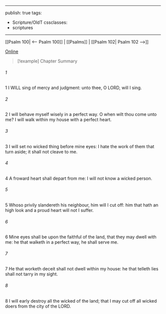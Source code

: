 

---
publish: true
tags:
  - Scripture/OldT
cssclasses:
  - scriptures
---
[[Psalm 100| <-- Psalm 100]] | [[Psalms]] | [[Psalm 102| Psalm 102 -->]]

[Online](https://churchofjesuschrist.org/study/scriptures/ot/ps/101?lang=eng)

>[!example] Chapter Summary
>
###### 1
1 I WILL sing of mercy and judgment: unto thee, O LORD, will I sing.
###### 2
2 I will behave myself wisely in a perfect way.  O when wilt thou come unto me?  I will walk within my house with a perfect heart.
###### 3
3 I will set no wicked thing before mine eyes: I hate the work of them that turn aside; it shall not cleave to me.
###### 4
4 A froward heart shall depart from me: I will not know a wicked person.
###### 5
5 Whoso privily slandereth his neighbour, him will I cut off: him that hath an high look and a proud heart will not I suffer.
###### 6
6 Mine eyes shall be upon the faithful of the land, that they may dwell with me: he that walketh in a perfect way, he shall serve me.
###### 7
7 He that worketh deceit shall not dwell within my house: he that telleth lies shall not tarry in my sight.
###### 8
8 I will early destroy all the wicked of the land; that I may cut off all wicked doers from the city of the LORD.



